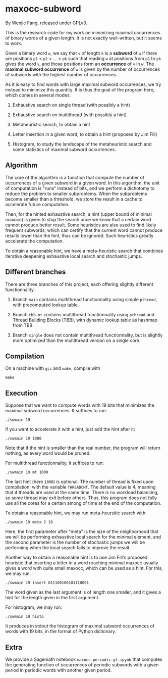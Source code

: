 # maxocc-subword

By Wenjie Fang, released under GPLv3.

This is the research code for my work on minimizing maximal occurrences of binary words of a given length. It is not exactly well-written, but it seems to work.

Given a binary word `w`, we say that `v` of length `k` is a **subword** of `w` if there are positions `p1` < `p2` < ... < `pk` such that reading `w` at positions from `p1` to `pk` gives the word `v`, and those positions form an **occurrence** of `v` in `w`. The **maximal subword occurrence** of `w` is given by the number of occurrences of subwords with the highest number of occurrences.

As it is easy to find words with large maximal subword occurrences, we try instead to minimize this quantity. It is thus the goal of the program here, which comes in several modes:

1. Exhaustive search on single thread (with possibly a hint)

2. Exhaustive search on multithread (with possibly a hint)

3. Metaheuristic search, to obtain a hint

4. Letter insertion in a given word, to obtain a hint (proposed by Jim Fill)

5. Histogram, to study the landscape of the metaheuristic search and some statistics of maximal subword occurrences.

## Algorithm

The core of the algorithm is a function that compute the number of occurrences of a given subword in a given word. In this algorithm, the unit of computation is "runs" instead of bits, and we perform a dichotomy to reduce the problem to smaller subproblems. When the subproblems become smaller than a threshold, we store the result in a cache to accelerate future computation.

Then, for the hinted exhaustive search, a hint (upper bound of minimal maxocc) is given to stop the search once we know that a certain word cannot produce better result. Some heuristics are also used to find likely frequent subwords, which can certify that the current word cannot produce results lower than the hint, thus can be ignored. Such heuristics greatly accelerate the computation.

To obtain a reasonable hint, we have a meta-heuristic search that combines iterative deepening exhaustive local search and stochastic jumps.

## Different branches

There are three branches of this project, each offering slightly different functionnality.

1. Branch `main` contains multithread functionnality using simple `pthread`, with precomputed lookup table.

2. Branch `tbb-mt` contains multithread functionnality using `pthread` and Thread Building Blocks (TBB), with dynamic lookup table as hashmap from TBB.

3. Branch `single` does not contain multithread functionnality, but is slightly more optimized than the multithread version on a single core.

## Compilation

On a machine with `gcc` and `make`, compile with

```
make
```

## Execution

Suppose that we want to compute words with 19 bits that minimizes the maximal subword occurrences. It suffices to run:

```
./swmain 19
```

If you want to accelerate it with a hint, just add the hint after it:

```
./swmain 19 1000
```

Note that if the hint is smaller than the real number, the program will return nothing, as every word would be pruned.

For multithread functionnality, it suffices to run:

```
./swmain 19 mt 1000
```

The last hint (here `1000`) is optional. The number of thread is fixed upon compilation, with the variable `THREADCNT`. The default value is 4, meaning that 4 threads are used at the same time. There is no workload balancing, so some thread may exit before others. Thus, this program does not fully use all the cores for a certain among of time at the end of the computation.

To obtain a reasonable hint, we may run meta-heursitic search with:

```
./swmain 19 meta 2 10
```

Here, the first parameter after "meta" is the size of the neighborhood that we will be performing exhaustive local search for the minimal element, and the second parameter is the number of stochastic jumps we will be performing when the local search fails to improve the result.

Another way to obtain a reasonable hint is to use Jim Fill's proposed heuristic that inserting a letter in a word reaching minimal maxocc usually gives a word with quite small maxocc, which can be used as a hint. For this, we may run:

```
./swmain 19 insert 011100100101110001
```

The word given as the last argument is of length one smaller, and it gives a hint for the length given in the first argument.

For histogram, we may run:

```
./swmain 19 histo
```

It produces in stdout the histogram of maximal subword occurrences of words with 19 bits, in the format of Python dictionary.

## Extra

We provide a Sagemath notebook `maxocc-periodic-gf.ipynb` that computes the generating function of occurrences of periodic subwords with a given period in periodic words with another given period.
